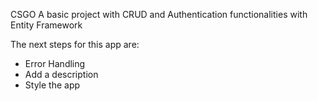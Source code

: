 CSGO
A basic project with CRUD and Authentication functionalities with Entity Framework

The next steps for this app are: 
- Error Handling 
- Add a description
- Style the app
